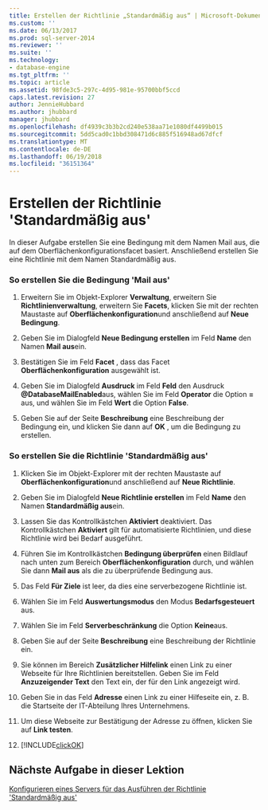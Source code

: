 ```yaml
---
title: Erstellen der Richtlinie „Standardmäßig aus“ | Microsoft-Dokumentation
ms.custom: ''
ms.date: 06/13/2017
ms.prod: sql-server-2014
ms.reviewer: ''
ms.suite: ''
ms.technology:
- database-engine
ms.tgt_pltfrm: ''
ms.topic: article
ms.assetid: 98fde3c5-297c-4d95-981e-95700bbf5ccd
caps.latest.revision: 27
author: JennieHubbard
ms.author: jhubbard
manager: jhubbard
ms.openlocfilehash: df4939c3b3b2cd240e538aa71e1080df4499b015
ms.sourcegitcommit: 5dd5cad0c1bbd308471d6c885f516948ad67dfcf
ms.translationtype: MT
ms.contentlocale: de-DE
ms.lasthandoff: 06/19/2018
ms.locfileid: "36151364"
---
```

# <a name="create-the-off-by-default-policy"></a>Erstellen der Richtlinie 'Standardmäßig aus'
  In dieser Aufgabe erstellen Sie eine Bedingung mit dem Namen Mail aus, die auf dem Oberflächenkonfigurationsfacet basiert. Anschließend erstellen Sie eine Richtlinie mit dem Namen Standardmäßig aus.  
  
### <a name="to-create-the-mail-off-condition"></a>So erstellen Sie die Bedingung 'Mail aus'  
  
1.  Erweitern Sie im Objekt-Explorer **Verwaltung**, erweitern Sie **Richtlinienverwaltung**, erweitern Sie **Facets**, klicken Sie mit der rechten Maustaste auf **Oberflächenkonfiguration**und anschließend auf **Neue Bedingung**.  
  
2.  Geben Sie im Dialogfeld **Neue Bedingung erstellen** im Feld **Name** den Namen **Mail aus**ein.  
  
3.  Bestätigen Sie im Feld **Facet** , dass das Facet **Oberflächenkonfiguration** ausgewählt ist.  
  
4.  Geben Sie im Dialogfeld **Ausdruck** im Feld **Feld** den Ausdruck **@DatabaseMailEnabled**aus, wählen Sie im Feld **Operator** die Option **=** aus, und wählen Sie im Feld **Wert** die Option **False**.  
  
5.  Geben Sie auf der Seite **Beschreibung** eine Beschreibung der Bedingung ein, und klicken Sie dann auf **OK** , um die Bedingung zu erstellen.  
  
### <a name="to-create-the-off-by-default-policy"></a>So erstellen Sie die Richtlinie 'Standardmäßig aus'  
  
1.  Klicken Sie im Objekt-Explorer mit der rechten Maustaste auf **Oberflächenkonfiguration**und anschließend auf **Neue Richtlinie**.  
  
2.  Geben Sie im Dialogfeld **Neue Richtlinie erstellen** im Feld **Name** den Namen **Standardmäßig aus**ein.  
  
3.  Lassen Sie das Kontrollkästchen **Aktiviert** deaktiviert. Das Kontrollkästchen **Aktiviert** gilt für automatisierte Richtlinien, und diese Richtlinie wird bei Bedarf ausgeführt.  
  
4.  Führen Sie im Kontrollkästchen **Bedingung überprüfen** einen Bildlauf nach unten zum Bereich **Oberflächenkonfiguration** durch, und wählen Sie dann **Mail aus** als die zu überprüfende Bedingung aus.  
  
5.  Das Feld **Für Ziele** ist leer, da dies eine serverbezogene Richtlinie ist.  
  
6.  Wählen Sie im Feld **Auswertungsmodus** den Modus **Bedarfsgesteuert** aus.  
  
7.  Wählen Sie im Feld **Serverbeschränkung** die Option **Keine**aus.  
  
8.  Geben Sie auf der Seite **Beschreibung** eine Beschreibung der Richtlinie ein.  
  
9. Sie können im Bereich **Zusätzlicher Hilfelink** einen Link zu einer Webseite für Ihre Richtlinien bereitstellen. Geben Sie im Feld **Anzuzeigender Text** den Text ein, der für den Link angezeigt wird.  
  
10. Geben Sie in das Feld **Adresse** einen Link zu einer Hilfeseite ein, z. B. die Startseite der IT-Abteilung Ihres Unternehmens.  
  
11. Um diese Webseite zur Bestätigung der Adresse zu öffnen, klicken Sie auf **Link testen**.  
  
12. [!INCLUDE[clickOK](../../includes/clickok-md.md)]  
  
## <a name="next-task-in-lesson"></a>Nächste Aufgabe in dieser Lektion  
 [Konfigurieren eines Servers für das Ausführen der Richtlinie 'Standardmäßig aus'](lesson-1-2-configure-a-server-to-run-the-off-by-default-policy.md)  
  
  